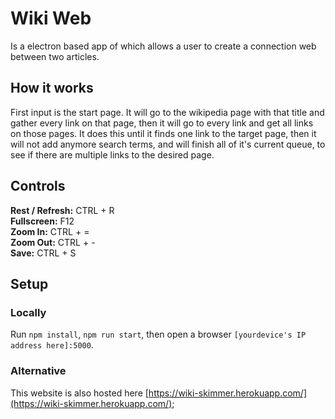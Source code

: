# Wiki Web

Is a electron based app of which allows a user to create a connection web between two articles.

## How it works
First input is the start page. It will go to the wikipedia page with that title and gather every link on that page, then it will go to every link and get all links on those pages. It does this until it finds one link to the target page, then it will not add anymore search terms, and will finish all of it's current queue, to see if there are multiple links to the desired page.

## Controls
**Rest / Refresh:** CTRL + R  
**Fullscreen:** F12  
**Zoom In:** CTRL + =  
**Zoom Out:** CTRL + -  
**Save:** CTRL + S  

## Setup
### Locally
Run ``npm install``, ``npm run start``, then open a browser ``[yourdevice's IP address here]:5000``.
### Alternative
This website is also hosted here [https://wiki-skimmer.herokuapp.com/](https://wiki-skimmer.herokuapp.com/);
